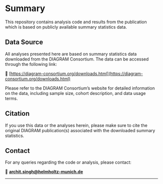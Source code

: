 # Summary

This repository contains analysis code and results from the publication which is based on publicly available summary statistics data.

## Data Source

All analyses presented here are based on summary statistics data downloaded from the DIAGRAM Consortium. The data can be accessed through the following link:

🔗 [https://diagram-consortium.org/downloads.html](https://diagram-consortium.org/downloads.html)

Please refer to the DIAGRAM Consortium’s website for detailed information on the data, including sample size, cohort description, and data usage terms.

## Citation

If you use this data or the analyses herein, please make sure to cite the original DIAGRAM publication(s) associated with the downloaded summary statistics.

## Contact

For any queries regarding the code or analysis, please contact:

📧 **archit.singh@helmholtz-munich.de**

---
